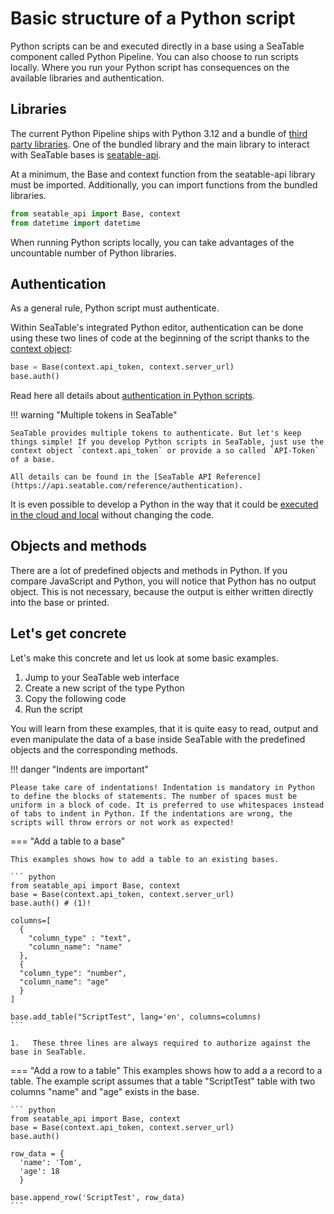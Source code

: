 # Basic structure of a Python script

Python scripts can be and executed directly in a base using a SeaTable component called Python Pipeline. You can also choose to run scripts locally. Where you run your Python script has consequences on the available libraries and authentication. 

## Libraries

The current Python Pipeline ships with Python 3.12 and a bundle of [third party libraries](/scripts/python/common_questions/#list-of-libraries-supported-in-the-cloud-environment). One of the bundled library and the main library to interact with SeaTable bases is [seatable-api](https://github.com/seatable/seatable-api-python).

At a minimum, the Base and context function from the seatable-api library must be imported. Additionally, you can import functions from the bundled libraries.

```python
from seatable_api import Base, context
from datetime import datetime
```

When running Python scripts locally, you can take advantages of the uncountable number of Python libraries. 

## Authentication

As a general rule, Python script must authenticate. 

Within SeaTable's integrated Python editor, authentication can be done using these two lines of code at the beginning of the script thanks to the [context object](https://developer.seatable.com/scripts/python/objects/context/):

```python
base = Base(context.api_token, context.server_url)
base.auth()
```

Read here all details about [authentication in Python scripts](/scripts/python/authorization_python/).

!!! warning "Multiple tokens in SeaTable"

    SeaTable provides multiple tokens to authenticate. But let's keep things simple! If you develop Python scripts in SeaTable, just use the context object `context.api_token` or provide a so called `API-Token` of a base.

    All details can be found in the [SeaTable API Reference](https://api.seatable.com/reference/authentication).

It is even possible to develop a Python in the way that it could be [executed in the cloud and local](/scripts/python/common_questions/#install-and-use-custom-python-libraries) without changing the code.

## Objects and methods

There are a lot of predefined objects and methods in Python. If you compare JavaScript and Python, you will notice that Python has no output object. This is not necessary, because the output is either written directly into the base or printed.

## Let's get concrete

Let's make this concrete and let us look at some basic examples.

1. Jump to your SeaTable web interface
2. Create a new script of the type Python
3. Copy the following code
4. Run the script

You will learn from these examples, that it is quite easy to read, output and even manipulate the data of a base inside SeaTable with the predefined objects and the corresponding methods.

!!! danger "Indents are important"

    Please take care of indentations! Indentation is mandatory in Python to define the blocks of statements. The number of spaces must be uniform in a block of code. It is preferred to use whitespaces instead of tabs to indent in Python. If the indentations are wrong, the scripts will throw errors or not work as expected!

=== "Add a table to a base"

    This examples shows how to add a table to an existing bases.

    ``` python
    from seatable_api import Base, context
    base = Base(context.api_token, context.server_url)
    base.auth() # (1)!

    columns=[
      {
        "column_type" : "text", 
        "column_name": "name"
      }, 
      {
      "column_type": "number",
      "column_name": "age"
      }
    ]

    base.add_table("ScriptTest", lang='en', columns=columns)
    ```

    1.   These three lines are always required to authorize against the base in SeaTable.

=== "Add a row to a table"
    This examples shows how to add a a record to a table. The example script assumes that a table "ScriptTest" table with two columns "name" and "age" exists in the base.

    ``` python
    from seatable_api import Base, context
    base = Base(context.api_token, context.server_url)
    base.auth()

    row_data = {
      'name': 'Tom',
      'age': 18
      } 
    
    base.append_row('ScriptTest', row_data)
    ```

